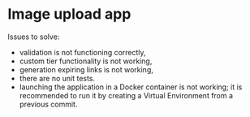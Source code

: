 # Image upload app

Issues to solve:
- validation is not functioning correctly,
- custom tier functionality is not working,
- generation expiring links is not working,
- there are no unit tests.
- launching the application in a Docker container is not working; it is recommended to run it by creating a Virtual Environment from a previous commit.
